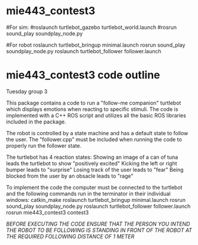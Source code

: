 # mie443_contest3

#For sim:
#roslaunch turtlebot_gazebo turtlebot_world.launch
#rosrun sound_play soundplay_node.py

#For robot
roslaunch turtlebot_bringup minimal.launch
rosrun sound_play soundplay_node.py
roslaunch turtlebot_follower follower.launch

# mie443_contest3 code outline

Tuesday group 3

This package contains a code to run a "follow-me companion" turtlebot which displays emotions when reacting to specific stimuli. The code is implemented with a C++ ROS script and utilizes all the basic ROS libraries included in the package.

The robot is controlled by a state machine and has a default state to follow the user. The "follower.cpp" must be included when running the code to properly run the follower state.

The turtlebot has 4 reaction states:
  Showing an image of a can of tuna leads the turtlebot to show "positively excited"
  Kicking the left or right bumper leads to "surprise"
  Losing track of the user leads to "fear"
  Being blocked from the user by an obsacle leads to "rage"

To implement the code the computer must be connected to the turtlebot and the following commands run in the terminator in their individual windows:
  catkin_make
  roslaunch turtlebot_bringup minimal.launch
  rosrun sound_play soundplay_node.py
  roslaunch turtlebot_follower follower.launch
  rosrun mie443_contest3 contest3

*BEFORE EXECUTING THE CODE ENSURE THAT THE PERSON YOU INTEND THE ROBOT TO BE FOLLOWING IS STANDING IN FRONT OF THE ROBOT AT THE REQUIRED FOLLOWING DISTANCE OF 1 METER*
